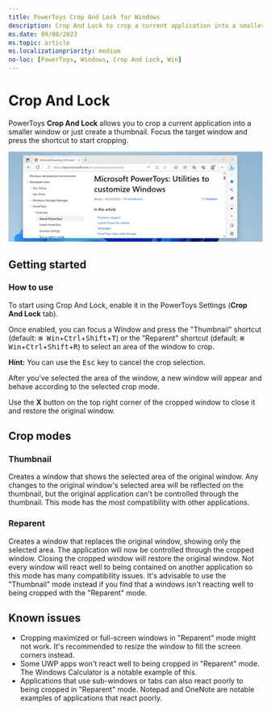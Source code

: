 ```yaml
---
title: PowerToys Crop And Lock for Windows
description: Crop And Lock to crop a current application into a smaller window or just create a thumbnail.
ms.date: 09/08/2023
ms.topic: article
ms.localizationpriority: medium
no-loc: [PowerToys, Windows, Crop And Lock, Win]
---
```


# Crop And Lock

PowerToys **Crop And Lock** allows you to crop a current application into a smaller window or just create a thumbnail. Focus the target window and press the shortcut to start cropping.</value>

![Crop And Lock screenshot.](../images/powertoys-crop-and-lock.gif)

## Getting started

### How to use

To start using Crop And Lock, enable it in the PowerToys Settings (**Crop And Lock** tab).

Once enabled, you can focus a Window and press the "Thumbnail" shortcut (default: <kbd>⊞ Win</kbd>+<kbd>Ctrl</kbd>+<kbd>Shift</kbd>+<kbd>T</kbd>) or the "Reparent" shortcut (default: <kbd>⊞ Win</kbd>+<kbd>Ctrl</kbd>+<kbd>Shift</kbd>+<kbd>R</kbd>) to select an area of the window to crop.

**Hint:** You can use the <kbd>Esc</kbd> key to cancel the crop selection.

After you've selected the area of the window, a new window will appear and behave according to the selected crop mode.

Use the **X** button on the top right corner of the cropped window to close it and restore the original window.

## Crop modes

### Thumbnail

Creates a window that shows the selected area of the original window. Any changes to the original window's selected area will be reflected on the thumbnail, but the original application can't be controlled through the thumbnail. This mode has the most compatibility with other applications.

### Reparent

Creates a window that replaces the original window, showing only the selected area. The application will now be controlled through the cropped window. Closing the cropped window will restore the original window. Not every window will react well to being contained on another application so this mode has many compatibility issues. It's advisable to use the "Thumbnail" mode instead if you find that a windows isn't reacting well to being cropped with the "Reparent" mode.

## Known issues

- Cropping maximized or full-screen windows in "Reparent" mode might not work. It's recommended to resize the window to fill the screen corners instead.
- Some UWP apps won't react well to being cropped in "Reparent" mode. The Windows Calculator is a notable example of this.
- Applications that use sub-windows or tabs can also react poorly to being cropped in "Reparent" mode. Notepad and OneNote are notable examples of applications that react poorly.
